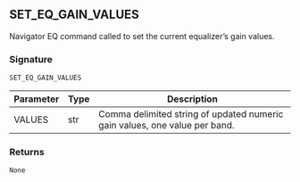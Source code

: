 ## SET\_EQ\_GAIN\_VALUES

Navigator EQ command called to set the current equalizer’s gain values.


### Signature

`SET_EQ_GAIN_VALUES`


| Parameter | Type | Description                                                                |
| --------- | ---- | -------------------------------------------------------------------------- |
| VALUES    | str  | Comma delimited string of updated numeric gain values, one value per band. |


### Returns

`None`

